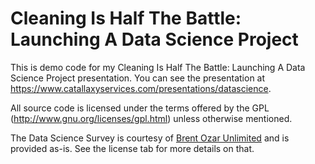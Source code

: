 # Cleaning Is Half The Battle:  Launching A Data Science Project

This is demo code for my Cleaning Is Half The Battle:  Launching A Data Science Project presentation. You can see the presentation at https://www.catallaxyservices.com/presentations/datascience.

All source code is licensed under the terms offered by the GPL (http://www.gnu.org/licenses/gpl.html) unless otherwise mentioned.

The Data Science Survey is courtesy of [Brent Ozar Unlimited](https://www.brentozar.com/archive/2018/01/2018-data-professionals-salary-survey-results/) and is provided as-is.  See the license tab for more details on that.
